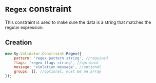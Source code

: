 # `Regex` constraint

This constraint is used to make sure the data is a string that matches the regular expression.

## Creation

```js
new Sy.Validator.Constraint.Regex({
    pattern: 'regex pattern string', //required
    flags: 'regex flags string', //optional
    message: 'violation message', //optional
    groups: [], //optional, must be an array
});
```